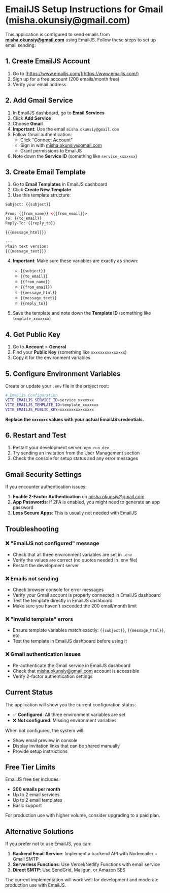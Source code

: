 # EmailJS Setup Instructions for Gmail (misha.okunsiy@gmail.com)

This application is configured to send emails from **misha.okunsiy@gmail.com** using EmailJS. Follow these steps to set up email sending:

## 1. Create EmailJS Account

1. Go to [https://www.emailjs.com/](https://www.emailjs.com/)
2. Sign up for a free account (200 emails/month free)
3. Verify your email address

## 2. Add Gmail Service

1. In EmailJS dashboard, go to **Email Services**
2. Click **Add Service**
3. Choose **Gmail**
4. **Important**: Use the email `misha.okunsiy@gmail.com`
5. Follow Gmail authentication:
   - Click "Connect Account" 
   - Sign in with misha.okunsiy@gmail.com
   - Grant permissions to EmailJS
6. Note down the **Service ID** (something like `service_xxxxxxx`)

## 3. Create Email Template

1. Go to **Email Templates** in EmailJS dashboard
2. Click **Create New Template**
3. Use this template structure:

```html
Subject: {{subject}}

From: {{from_name}} <{{from_email}}>
To: {{to_email}}
Reply-To: {{reply_to}}

{{{message_html}}}

---
Plain text version:
{{{message_text}}}
```

4. **Important**: Make sure these variables are exactly as shown:
   - `{{subject}}`
   - `{{to_email}}`
   - `{{from_name}}`
   - `{{from_email}}`
   - `{{message_html}}`
   - `{{message_text}}`
   - `{{reply_to}}`

5. Save the template and note down the **Template ID** (something like `template_xxxxxxx`)

## 4. Get Public Key

1. Go to **Account** > **General**
2. Find your **Public Key** (something like `xxxxxxxxxxxxxxx`)
3. Copy it for the environment variables

## 5. Configure Environment Variables

Create or update your `.env` file in the project root:

```bash
# EmailJS Configuration
VITE_EMAILJS_SERVICE_ID=service_xxxxxxx
VITE_EMAILJS_TEMPLATE_ID=template_xxxxxxx  
VITE_EMAILJS_PUBLIC_KEY=xxxxxxxxxxxxxxx
```

**Replace the `xxxxxxx` values with your actual EmailJS credentials.**

## 6. Restart and Test

1. Restart your development server: `npm run dev`
2. Try sending an invitation from the User Management section
3. Check the console for setup status and any error messages

## Gmail Security Settings

If you encounter authentication issues:

1. **Enable 2-Factor Authentication** on misha.okunsiy@gmail.com
2. **App Passwords**: If 2FA is enabled, you might need to generate an app password
3. **Less Secure Apps**: This is usually not needed with EmailJS

## Troubleshooting

### ❌ "EmailJS not configured" message
- Check that all three environment variables are set in `.env`
- Verify the values are correct (no quotes needed in .env file)
- Restart the development server

### ❌ Emails not sending
- Check browser console for error messages
- Verify your Gmail account is properly connected in EmailJS dashboard
- Test the template directly in EmailJS dashboard
- Make sure you haven't exceeded the 200 email/month limit

### ❌ "Invalid template" errors
- Ensure template variables match exactly: `{{subject}}`, `{{message_html}}`, etc.
- Test the template in EmailJS dashboard before using it

### ❌ Gmail authentication issues
- Re-authenticate the Gmail service in EmailJS dashboard
- Check that misha.okunsiy@gmail.com account is accessible
- Verify 2-factor authentication settings

## Current Status

The application will show you the current configuration status:
- ✅ **Configured**: All three environment variables are set
- ❌ **Not configured**: Missing environment variables

When not configured, the system will:
- Show email preview in console
- Display invitation links that can be shared manually
- Provide setup instructions

## Free Tier Limits

EmailJS free tier includes:
- **200 emails per month**
- Up to 2 email services
- Up to 2 email templates
- Basic support

For production use with higher volume, consider upgrading to a paid plan.

## Alternative Solutions

If you prefer not to use EmailJS, you can:

1. **Backend Email Service**: Implement a backend API with Nodemailer + Gmail SMTP
2. **Serverless Functions**: Use Vercel/Netlify Functions with email service
3. **Direct SMTP**: Use SendGrid, Mailgun, or Amazon SES

The current implementation will work well for development and moderate production use with EmailJS.